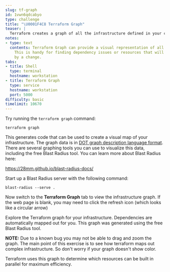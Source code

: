 ```yaml
---
slug: tf-graph
id: 1vwn6qdcabyo
type: challenge
title: "\U0001F4C8 Terraform Graph"
teaser: |
  Terraform creates a graph of all the infrastructure defined in your code.
notes:
- type: text
  contents: Terraform Graph can provide a visual representation of all your infrastructure.
    This is handy for finding dependency issues or resources that will be affected
    by a change.
tabs:
- title: Shell
  type: terminal
  hostname: workstation
- title: Terraform Graph
  type: service
  hostname: workstation
  port: 5000
difficulty: basic
timelimit: 10670
---
```

Try running the `terraform graph` command:

```
terraform graph
```

This generates code that can be used to create a visual map of your infrastructure. The graph data is in [DOT graph description language format](https://en.wikipedia.org/wiki/DOT_(graph_description_language)). There are several graphing tools you can use to visualize this data, including the free Blast Radius tool. You can learn more about Blast Radius here:

https://28mm.github.io/blast-radius-docs/

Start up a Blast Radius server with the following command:

```
blast-radius --serve .
```

Now switch to the **Terraform Graph** tab to view the infrastructure graph. If the web page is blank, you may need to click the refresh icon (which looks like a circular arrow)

Explore the Terraform graph for your infrastructure. Dependencies are automatically mapped out for you. This graph was generated using the free Blast Radius tool.

**NOTE:** Due to a known bug you may not be able to drag and zoom the graph. The main point of this exercise is to see how terraform maps out complex infrastructure. So don't worry if your graph doesn't show color.

Terraform uses this graph to determine which resources can be built in parallel for maximum efficiency.